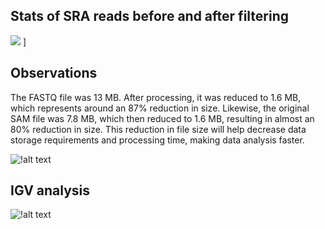 ## Stats of SRA reads before and after filtering
![ ](<Screenshot 2024-10-20 at 9.39.12 PM-1.png>) ]

## Observations 
The FASTQ file was 13 MB. After processing, it was reduced to 1.6 MB, which represents around an 87% reduction in size. Likewise, the original SAM file was 7.8 MB, which then reduced to 1.6 MB, resulting in almost an 80% reduction in size. This reduction in file size will help decrease data storage requirements and processing time, making data analysis faster.

![ !alt text][def]

## IGV analysis

![ !alt text](</Users/srijanaadhikari/Desktop/Screenshot 2024-10-20 at 9.48.05 PM.png >)


[def]: < /Users/srijanaadhikari/Desktop/Screenshot 2024-10-20 at 9.58.14 PM.png>